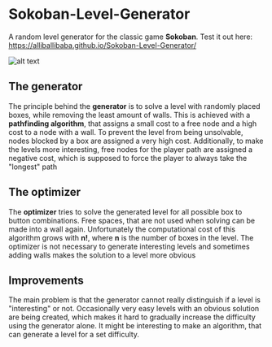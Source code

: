 # Sokoban-Level-Generator
A random level generator for the classic game **Sokoban**. 
Test it out here:  https://alliballibaba.github.io/Sokoban-Level-Generator/

![alt text](https://github.com/AlliBalliBaba/Sokoban-Level-Generator/blob/master/assets/example.png)

## The generator
The principle behind the **generator** is to solve a level with randomly placed boxes, while removing the least amount of walls. 
This is achieved with a **pathfinding algorithm**, that assigns a small cost to a free node and a high cost to a node with a wall.
To prevent the level from being unsolvable, nodes blocked by a box are assigned a very high cost.
Additionally, to make the levels more interesting, free nodes for the player path are assigned a negative cost, which is supposed
to force the player to always take the "longest" path

## The optimizer
The **optimizer** tries to solve the generated level for all possible box to button combinations. Free spaces, that are not used when
solving can be made into a wall again. Unfortunately the computational cost of this algorithm grows with **n!**, where **n** is the
number of boxes in the level. The optimizer is not necessary to generate interesting levels and sometimes adding walls makes
the solution to a level more obvious

## Improvements
The main problem is that the generator cannot really distinguish if a level is "interesting" or not. Occasionally very easy levels
with an obvious solution are being created, which makes it hard to gradually increase the difficulty using the generator alone.
It might be interesting to make an algorithm, that can generate a level for a set difficulty.
